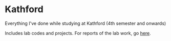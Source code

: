 # Kathford
Everything I've done while studying at Kathford (4th semester and onwards)

Includes lab codes and projects.
For reports of the lab work, go [here](https://bit.ly/Kathford).
